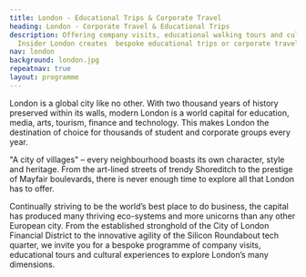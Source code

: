 ```yaml
---
title: London - Educational Trips & Corporate Travel
heading: London - Corporate Travel & Educational Trips
description: Offering company visits, educational walking tours and cultural experiences,
  Insider London creates  bespoke educational trips or corporate travel experiences.
nav: london
background: london.jpg
repeatnav: true
layout: programme
---
```


London is a global city like no other. With two thousand years of history preserved within its walls, modern London is a world capital for education, media, arts, tourism, finance and technology. This makes London the destination of choice for thousands of student and corporate groups every year.

"A city of villages" – every neighbourhood boasts its own character, style and heritage. From the art-lined streets of trendy Shoreditch to the prestige of Mayfair boulevards, there is never enough time to explore all that London has to offer.

Continually striving to be the world’s best place to do business, the capital has produced many thriving eco-systems and more unicorns than any other European city. From the established stronghold of the City of London Financial District to the innovative agility of the Silicon Roundabout tech quarter, we invite you for a bespoke programme of company visits, educational tours and cultural experiences to explore London’s many dimensions. 
